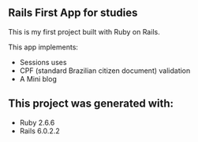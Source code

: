 ## Rails First App for studies

This is my first project built with Ruby on Rails.

This app implements:

* Sessions uses
* CPF (standard Brazilian citizen document) validation
* A Mini blog

## This project was generated with:
* Ruby 2.6.6
* Rails 6.0.2.2




